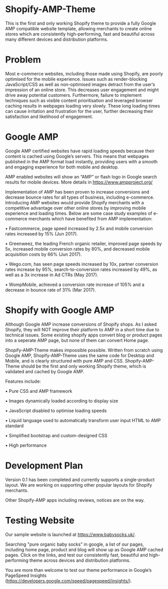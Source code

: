 # Shopify-AMP-Theme
This is the first and only working Shopify theme to provide a fully Google AMP compatible website template, allowing merchants to create online stores which are consistently high-performing, fast and beautiful across many different devices and distribution platforms.

# Problem
Most e-commerce websites, including those made using Shopify, are poorly optimised for the mobile experience. Issues such as render-blocking JavaScript/CSS as well as non-optimised images detract from the user’s impression of an online store. This decreases user engagement and might drive away potential customers. Furthermore, failure to implement techniques such as visible content prioritisation and leveraged browser caching results in webpages loading very slowly. These long loading times can cause irritation and frustration for the user, further decreasing their satisfaction and likelihood of engagement. 

# Google AMP
Google AMP certified websites have rapid loading speeds because their content is cached using Google’s servers. This means that webpages published in the AMP format load instantly, providing users with a smooth and engaging experience for both mobile and desktop. 

AMP enabled websites will show an “AMP” or flash logo in Google search results for mobile devices. More details in https://www.ampproject.org/

Implementation of AMP has been proven to increase conversions and decrease bounce rates for all types of business, including e-commerce. Introducing AMP websites would provide Shopify merchants with a competitive advantage over other online stores by improving mobile experience and loading times. Below are some case study examples of e-commerce merchants which have benefited from AMP implementation: 

•	Fastcommerce, page speed increased by 2.5x and mobile conversion rates increased by 15% (Jun 2017).

•	Greenweez, the leading French organic retailer, improved page speeds by 5x, increased mobile conversion rates by 80%, and decreased mobile acquisition costs by 66% (Jun 2017). 

•	Wego.com, has seen page speeds increased by 10x, partner conversion rates increase by 95%, search-to-conversion rates increased by 49%, as well as a 3x increase in Ad CTRs (May 2017). 

•	WompMobile, achieved a conversion rate increase of 105% and a decrease in bounce rate of 31% (Mar 2017). 


# Shopify with Google AMP
Although Google AMP increase conversions of Shopify shops. As I asked Shopify, they will NOT improve their platform to AMP in a short time due to technical issues. Some existing shopify apps convert blog or product pages into a seperate AMP page, but none of them can convert Home page.

Shopify-AMP-Theme makes impossible possible. Written from scratch using Google AMP, Shopify-AMP-Theme uses the same code for Desktop and Mobile, and is clearly structured with pure AMP and CSS. Shopify-AMP-Theme should be the first and only working Shopify theme, which is validated and cached by Google AMP.

Features include:

•	Pure CSS and AMP framework

•	Images dynamically loaded according to display size

•	JavaScript disabled to optimise loading speeds

•	Liquid language used to automatically transform user input HTML to AMP standard 

•	Simplified bootstrap and custom-designed CSS

•	High performance


# Development Plan
Version 0.1 has been completed and currently supports a single-product layout. We are working on supporting other popular layouts for Shopify merchants. 

Other Shopify-AMP apps including reviews, notices are on the way.

# Testing Website
Our sample website is launched at https://www.babysocks.uk/. 

Searching "pure organic baby socks" in google, a list of our pages, including home page, product and blog will show up as Google AMP cached pages. Click on the links, and test our consistently fast, beautiful and high-performing theme across devices and distribution platforms.

You are more than welcome to test our theme performance in Google’s PageSpeed Insights (https://developers.google.com/speed/pagespeed/insights/). 






